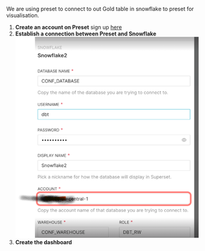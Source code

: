 We are using preset to connect to out Gold table in snowflake to preset for visualisation.

1. **Create an account on Preset** sign up [here](https://manage.app.preset.io/app/)
2. **Establish a connection between Preset and Snowflake** ![connect to snowflake](../images/preset_conn.png)
3. **Create the dashboard**